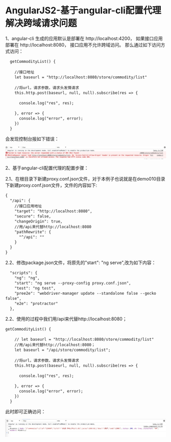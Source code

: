 AngularJS2-基于angular-cli配置代理解决跨域请求问题
====

1、angular-cli 生成的应用默认是部署在  http://localhost:4200，  如果接口应用部署在 http://localhost:8080， 接口应用不允许跨域访问。
那么通过如下访问方式访问：

```
  getCommodityList() {

    //接口地址
    let baseurl = "http://localhost:8080/store/commodity/list"

    //将url，请求参数，请求头发情请求
    this.http.post(baseurl, null, null).subscribe(res => {

      console.log("res", res);

    }, error => {
      console.log("error", error);
    })
  }
```

会发现控制台报如下错误：

![image](https://github.com/jiekekeji/MAngular2Webpack/blob/master/demo010/preview/demo0101.png)


2、基于angular-cli配置代理的配置步骤：

2.1、在根目录下新建proxy.conf.json文件，对于本例子也说就是在demo010目录下新建proxy.conf.json文件，文件的内容如下:

```
{
  "/api": {
    //接口应用地址
    "target": "http://localhost:8080",
    "secure": false,
    "changeOrigin": true,
    //用/api来代替http://localhost:8080
    "pathRewrite": {
      "^/api": ""
    }
  }
}

```

2.2、修改package.json文件，将原先的"start": "ng serve",改为如下内容：


```
  "scripts": {
    "ng": "ng",
    "start": "ng serve --proxy-config proxy.conf.json",
    "test": "ng test",
    "pree2e": "webdriver-manager update --standalone false --gecko false",
    "e2e": "protractor"
  },
```

2.2、使用的过程中我们用/api来代替http://localhost:8080；

```
getCommodityList() {

    // let baseurl = "http://localhost:8080/store/commodity/list"
    //用/api来代替http://localhost:8080；
    let baseurl = "/api/store/commodity/list";

    //将url，请求参数，请求头发情请求
    this.http.post(baseurl, null, null).subscribe(res => {

      console.log("res", res);

    }, error => {
      console.log("error", error);
    })
  }
```

此时即可正确访问：

![image](https://github.com/jiekekeji/MAngular2Webpack/blob/master/demo010/preview/demo0102.png)
